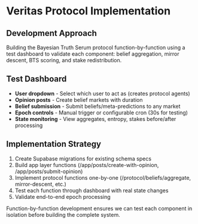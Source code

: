 # Veritas Protocol Implementation

## Development Approach
Building the Bayesian Truth Serum protocol function-by-function using a test dashboard to validate each component: belief aggregation, mirror descent, BTS scoring, and stake redistribution.

## Test Dashboard
- **User dropdown** - Select which user to act as (creates protocol agents)
- **Opinion posts** - Create belief markets with duration
- **Belief submission** - Submit beliefs/meta-predictions to any market
- **Epoch controls** - Manual trigger or configurable cron (30s for testing)
- **State monitoring** - View aggregates, entropy, stakes before/after processing

## Implementation Strategy
1. Create Supabase migrations for existing schema specs
2. Build app layer functions (/app/posts/create-with-opinion, /app/posts/submit-opinion)
3. Implement protocol functions one-by-one (/protocol/beliefs/aggregate, mirror-descent, etc.)
4. Test each function through dashboard with real state changes
5. Validate end-to-end epoch processing

Function-by-function development ensures we can test each component in isolation before building the complete system.
